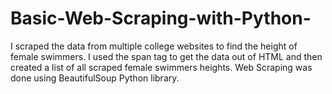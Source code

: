 # Basic-Web-Scraping-with-Python-
I scraped the data from multiple college websites to find the height of female swimmers.
I used the span tag to get the data out of HTML and then created a list of all scraped female swimmers heights.
Web Scraping was done using BeautifulSoup Python library. 
